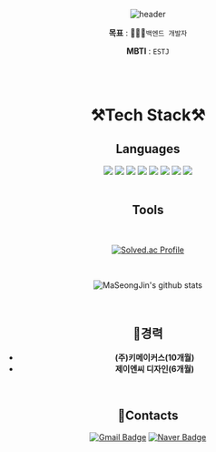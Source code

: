<div align="center">

![header](https://capsule-render.vercel.app/api?type=waving&&&&color=auto&height=300&section=header&text=welcome&fontSize=150&animation=fadeIn&fontAlignY=30&desc=MaSeongJin's%20GitHub%20Profile&descAlignY=51&descAlign=70)



**목표** : 👨🏻‍💻`백엔드 개발자`

**MBTI** : `ESTJ`

<br/>
<br/>

# **⚒️Tech Stack⚒️**

## **Languages**
<img src="https://img.shields.io/badge/HTML5-E34F26?style=for-the-badge&logo=html5&logoColor=white" />
<img src="https://img.shields.io/badge/CSS3-1572B6?style=for-the-badge&logo=css3&logoColor=white" />
<img src="https://img.shields.io/badge/JavaScript-F7DF1E?style=for-the-badge&logo=JavaScript&logoColor=white" />
<img src="https://img.shields.io/badge/Java-ED8B00?style=for-the-badge&logo=openjdk&logoColor=white" />
<img src="https://img.shields.io/badge/Markdown-000000?style=for-the-badge&logo=markdown&logoColor=white" />
<img src="https://img.shields.io/badge/Vue.js-35495E?style=for-the-badge&logo=vue.js&logoColor=4FC08D" />
<img src="https://img.shields.io/badge/Spring-6DB33F?style=for-the-badge&logo=spring&logoColor=white" />
<img src="https://img.shields.io/badge/MySQL-00000F?style=for-the-badge&logo=mysql&logoColor=white" />

</div>

<br/>

<div align="center">

## **Tools**


<br/>

[![Solved.ac Profile](http://mazassumnida.wtf/api/v2/generate_badge?boj=making1104)](https://solved.ac/making1104/)

<br/>

![MaSeongJin's github stats](https://github-readme-stats-4i9x.vercel.app/api?username=MaSeongJin&show_icons=true&theme=dark)

<br/>

## **📝경력**
- **(주)키메이커스(10개월)**
- **제이엔씨 디자인(6개월)**

<br/>

## **📧Contacts**

[![Gmail Badge](https://img.shields.io/badge/Gmail-d14836?style=flat-square&logo=Gmail&logoColor=white&link=mailto:making1104@gmail.com)](mailto:making1104@gmail.com)
[![Naver Badge](https://img.shields.io/badge/Naver-03C75A?style=flat-square&logo=Naver&logoColor=white&link=mailto:making1104@naver.com)](mailto:making1104@naver.com)

</div>
